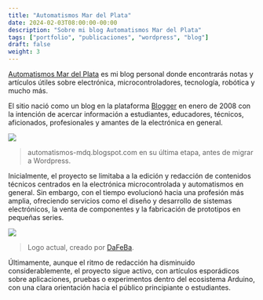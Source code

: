 ```yaml
---
title: "Automatismos Mar del Plata"
date: 2024-02-03T08:00:00-00:00
description: "Sobre mi blog Automatismos Mar del Plata"
tags: ["portfolio", "publicaciones", "wordpress", "blog"]
draft: false
weight: 3
---
```

[Automatismos Mar del Plata](https://www.automatismos-mdq.com.ar/) es mi blog personal donde encontrarás notas y artículos útiles sobre electrónica, microcontroladores, tecnología, robótica y mucho más.
<!--more-->

El sitio nació como un blog en la plataforma [Blogger](https://es.m.wikipedia.org/wiki/Blogger) en enero de 2008 con la intención de acercar información a estudiantes, educadores, técnicos, aficionados, profesionales y amantes de la electrónica en general.

![](../images/blogger.png)
> automatismos-mdq.blogspot.com en su última etapa, antes de migrar a Wordpress.

Inicialmente, el proyecto se limitaba a la edición y redacción de contenidos técnicos centrados en la electrónica microcontrolada y automatismos en general. Sin embargo, con el tiempo evolucionó hacia una profesión más amplia, ofreciendo servicios como el diseño y desarrollo de sistemas electrónicos, la venta de componentes y la fabricación de prototipos en pequeñas series.

![](../images/banner.png)
> Logo actual, creado por [DaFeBa](http://vamox.blogspot.com/).

Últimamente, aunque el ritmo de redacción ha disminuido considerablemente, el proyecto sigue activo, con artículos esporádicos sobre aplicaciones, pruebas o experimentos dentro del ecosistema Arduino, con una clara orientación hacia el público principiante o estudiantes.